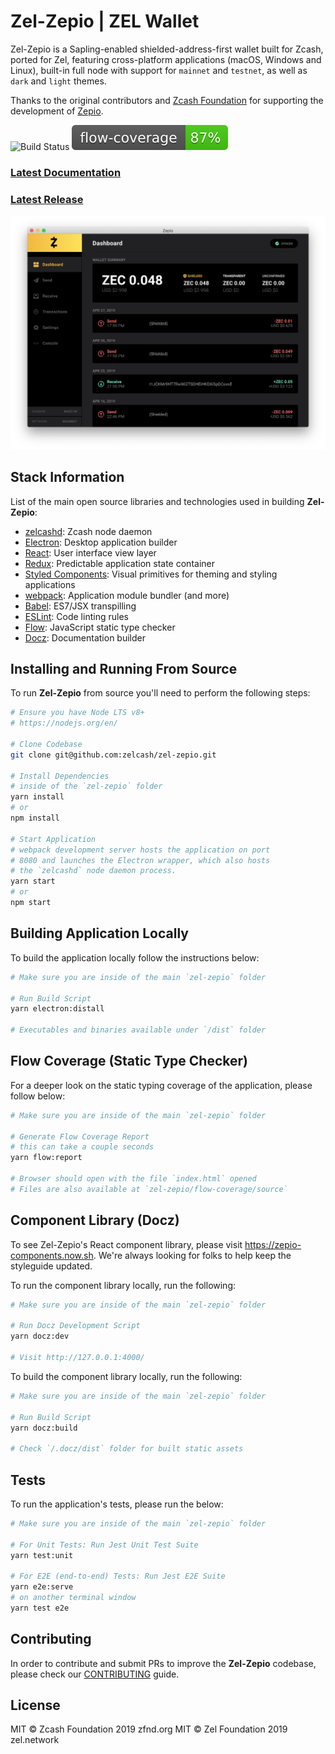# Zel-Zepio | ZEL Wallet

Zel-Zepio is a Sapling-enabled shielded-address-first wallet built for Zcash, ported for Zel, featuring cross-platform applications (macOS, Windows and Linux), built-in full node with support for `mainnet` and `testnet`, as well as `dark` and `light` themes. 

Thanks to the original contributors and [Zcash Foundation](https://zfnd.org) for supporting the development of [Zepio](https://github.com/ZcashFoundation/zepio). 

![Build Status](https://app.bitrise.io/app/a5bc7a8391d5501b/status.svg?token=SOuGNc3Qf9rCj3Osl-eHyQ&branch=master)
![Flow Coverage](./public/flow-coverage-badge.svg)

### [Latest Documentation](https://zepiowallet.com)

### [Latest Release](https://github.com/zelcash/zel-zepio/releases)

![Zepio Wallet](https://raw.githubusercontent.com/ZcashFoundation/zepio-docs/develop/docz/assets/dashboard.png)

## Stack Information

List of the main open source libraries and technologies used in building **Zel-Zepio**:

- [zelcashd](https://github.com/zelcash/zelcash): Zcash node daemon
- [Electron](https://github.com/electron/electron): Desktop application builder
- [React](https://facebook.github.io/react/): User interface view layer
- [Redux](http://redux.js.org/): Predictable application state container
- [Styled Components](https://www.styled-components.com/): Visual primitives for theming and styling applications
- [webpack](http://webpack.github.io/): Application module bundler (and more)
- [Babel](http://babeljs.io/): ES7/JSX transpilling
- [ESLint](http://eslint.org/): Code linting rules
- [Flow](https://flow.org): JavaScript static type checker
- [Docz](https://docz.site): Documentation builder

## Installing and Running From Source

To run **Zel-Zepio** from source you'll need to perform the following steps:
```bash
# Ensure you have Node LTS v8+
# https://nodejs.org/en/

# Clone Codebase
git clone git@github.com:zelcash/zel-zepio.git

# Install Dependencies
# inside of the `zel-zepio` folder
yarn install
# or
npm install

# Start Application
# webpack development server hosts the application on port
# 8080 and launches the Electron wrapper, which also hosts
# the `zelcashd` node daemon process.
yarn start
# or
npm start
```

## Building Application Locally

To build the application locally follow the instructions below:
```bash
# Make sure you are inside of the main `zel-zepio` folder

# Run Build Script
yarn electron:distall

# Executables and binaries available under `/dist` folder
```

## Flow Coverage (Static Type Checker)

For a deeper look on the static typing coverage of the application, please follow below:
```bash
# Make sure you are inside of the main `zel-zepio` folder

# Generate Flow Coverage Report
# this can take a couple seconds
yarn flow:report

# Browser should open with the file `index.html` opened
# Files are also available at `zel-zepio/flow-coverage/source`
```

## Component Library (Docz)

To see Zel-Zepio's React component library, please visit https://zepio-components.now.sh. We're always looking for folks to help keep the styleguide updated.

To run the component library locally, run the following:
```bash
# Make sure you are inside of the main `zel-zepio` folder

# Run Docz Development Script
yarn docz:dev

# Visit http://127.0.0.1:4000/
```

To build the component library locally, run the following:
```bash
# Make sure you are inside of the main `zel-zepio` folder

# Run Build Script
yarn docz:build

# Check `/.docz/dist` folder for built static assets
```

## Tests

To run the application's tests, please run the below:
```bash
# Make sure you are inside of the main `zel-zepio` folder

# For Unit Tests: Run Jest Unit Test Suite
yarn test:unit

# For E2E (end-to-end) Tests: Run Jest E2E Suite
yarn e2e:serve
# on another terminal window
yarn test e2e
```

## Contributing

In order to contribute and submit PRs to improve the **Zel-Zepio** codebase, please check our [CONTRIBUTING](https://github.com/zelcash/zel-zepio/blob/master/CONTRIBUTING.md) guide.

## License

MIT © Zcash Foundation 2019 zfnd.org
MIT © Zel Foundation 2019 zel.network


